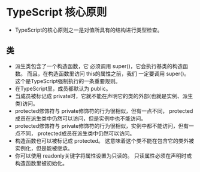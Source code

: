 

# TypeScript 核心原则
- TypeScript的核心原则之一是对值所具有的结构进行类型检查。 

## 类

 - 派生类包含了一个构造函数，它 必须调用 super()，它会执行基类的构造函数。 而且，在构造函数里访问 this的属性之前，我们 一定要调用 super()。 这个是TypeScript强制执行的一条重要规则。
 - 在TypeScript里，成员都默认为 public。
 - 当成员被标记成 private时，它就不能在声明它的类的外部(也就是实例、派生类)访问。
 - protected修饰符与 private修饰符的行为很相似，但有一点不同， protected成员在派生类中仍然可以访问，但是实例中也不能访问。
 - protected修饰符与 private修饰符的行为很相似，实例中都不能访问，但有一点不同， protected成员在派生类中仍然可以访问。
 - 构造函数也可以被标记成 protected。 这意味着这个类不能在包含它的类外被实例化，但是能被继承。
 - 你可以使用 readonly关键字将属性设置为只读的。 只读属性必须在声明时或构造函数里被初始化。
